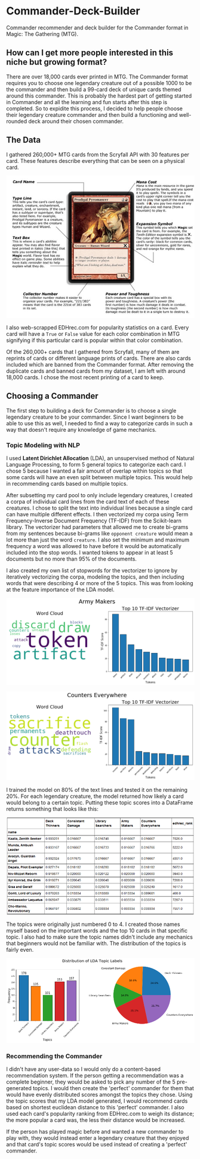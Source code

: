 # Commander-Deck-Builder
Commander recommender and deck builder for the Commander format in Magic: The Gathering (MTG).

## How can I get more people interested in this niche but growing format?
There are over 18,000 cards ever printed in MTG. The Commander format requires you to choose one legendary creature out of a possible 1000 to be the commander and then build a 99-card deck of unique cards themed around this commander. This is probably the hardest part of getting started in Commander and all the learning and fun starts after this step is completed. So to expidite this process, I decided to help people choose their legendary creature commander and then build a functioning and well-rounded deck around their chosen commander.

## The Data
I gathered 260,000+ MTG cards from the Scryfall API with 30 features per card. These features describe everything that can be seen on a physical card.

![card-layout](/Images/MTG-card-layout.jpg "Card structure")

I also web-scrapped EDHrec.com for popularity statistics on a card. Every card will have a `True` or `False` value for each color combination in MTG signifying if this particular card is popular within that color combination.

Of the 260,000+ cards that I gathered from Scryfall, many of them are reprints of cards or different language prints of cards. There are also cards included which are banned from the Commander format. After removing the duplicate cards and banned cards from my dataset, I am left with around 18,000 cards. I chose the most recent printing of a card to keep.

## Choosing a Commander
The first step to building a deck for Commander is to choose a single legendary creature to be your commander. Since I want beginners to be able to use this as well, I needed to find a way to categorize cards in such a way that doesn't require any knowledge of game mechanics.
### Topic Modeling with NLP
I used **Latent Dirichlet Allocation** (LDA), an unsupervised method of Natural Language Processing, to form 5 general topics to categorize each card. I chose 5 because I wanted a fair amount of overlap within topics so that some cards will have an even split between multiple topics. This would help in recommending cards based on multiple topics. 

After subsetting my card pool to only include legendary creatures, I created a corpa of individual card lines from the card text of each of these creatures. I chose to split the text into individual lines because a single card can have multiple different effects. I then vectorized my corpa using Term Frequency-Inverse Document Frequency (TF-IDF) from the Scikit-learn library. The vectorizer had parameters that allowed me to create bi-grams from my sentences because bi-grams like `opponent creature` would mean a lot more than just the word `creature`. I also set the minimum and maximum frequency a word was allowed to have before it would be automatically included into the stop words. I wanted tokens to appear in at least 5 documents but no more than 95% of the documents.

I also created my own list of stopwords for the vectorizer to ignore by iteratively vectorizing the corpa, modeling the topics, and then including words that were describing 4 or more of the 5 topics. This was from looking at the feature importance of the LDA model.

![Army-Maker](/Images/Army_Maker_Topic.png)

![Counters-Everywhere](/Images/Counter_Everywhere_Topic.png)

I trained the model on 80% of the text lines and tested it on the remaining 20%. For each legendary creature, the model returned how likely a card would belong to a certain topic. Putting these topic scores into a DataFrame returns something that looks like this:

![topic-scores](/Images/topic_scores.png "topic scores dataframe")

The topics were originally just numbered 0 to 4. I created those names myself based on the important words and the top 10 cards in that specific topic. I also had to make sure the topic names didn't include any mechanics that beginners would not be familiar with. The distribution of the topics is fairly even.

![topic-distribution](/Images/Commander-LDA.png)

### Recommending the Commander
I didn't have any user-data so I would only do a content-based recommendation system. If the person getting a recommendation was a complete beginner, they would be asked to pick any number of the 5 pre-generated topics. I would then create the 'perfect' commander for them that would have evenly distributed scores amongst the topics they chose. Using the topic scores that my LDA model generated, I would recommend cards based on shortest euclidean distance to this 'perfect' commander. I also used each card's popularity ranking from EDHrec.com to weigh its distance; the more popular a card was, the less their distance would be increased.

If the person has played magic before and wanted a new commander to play with, they would instead enter a legendary creature that they enjoyed and that card's topic scores would be used instead of creating a 'perfect' commander.
